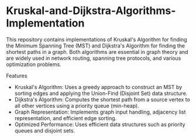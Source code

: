 # Kruskal-and-Dijkstra-Algorithms-Implementation
This repository contains implementations of Kruskal's Algorithm for finding the Minimum Spanning Tree (MST) and Dijkstra's Algorithm for finding the shortest paths in a graph. Both algorithms are essential in graph theory and are widely used in network routing, spanning tree protocols, and various optimization problems.

Features
  - Kruskal's Algorithm: Uses a greedy approach to construct an MST by sorting edges and applying the Union-Find (Disjoint Set) data structure.
  - Dijkstra's Algorithm: Computes the shortest path from a source vertex to all other vertices using a priority queue (min-heap).
  - Graph Representation: Implements graph input handling, adjacency list representation, and efficient edge sorting.
  - Optimized Performance: Uses efficient data structures such as priority queues and disjoint sets.
